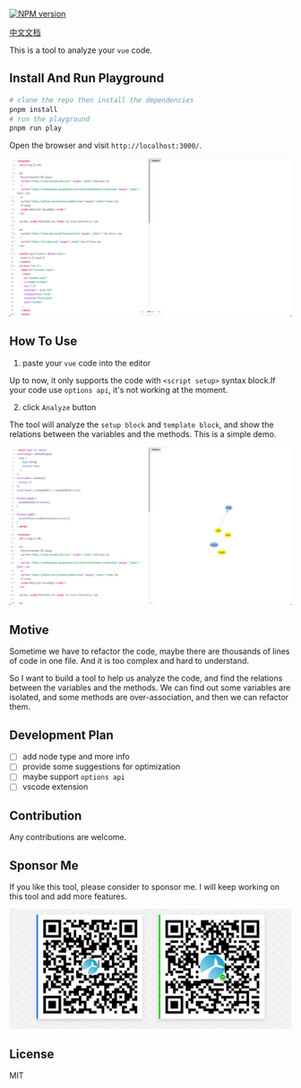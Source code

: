 [![NPM version](https://img.shields.io/npm/v/vue-hook-optimizer?color=a1b858&label=)](https://www.npmjs.com/package/vue-hook-optimizer)

[中文文档](./README_cn.md)

This is a tool to analyze your `vue` code.

## Install And Run Playground

```bash
# clone the repo then install the dependencies
pnpm install
# run the playground
pnpm run play
```

Open the browser and visit `http://localhost:3000/`.

![playground](./images/playground1.png)

## How To Use

1. paste your `vue` code into the editor

Up to now, it only supports the code with `<script setup>` syntax block.If your code use `options api`, it's not working at the moment.

2. click `Analyze` button

The tool will analyze the `setup block` and `template block`, and show the relations between the variables and the methods. This is a simple demo.

![demo](./images/demo1.png)

## Motive

Sometime we have to refactor the code, maybe there are thousands of lines of code in one file. And it is too complex and hard to understand.

So I want to build a tool to help us analyze the code, and find the relations between the variables and the methods. We can find out some variables are isolated, and some methods are over-association, and then we can refactor them.

## Development Plan

- [ ] add node type and more info
- [ ] provide some suggestions for optimization
- [ ] maybe support `options api`
- [ ] vscode extension

## Contribution

Any contributions are welcome. 

## Sponsor Me

If you like this tool, please consider to sponsor me. I will keep working on this tool and add more features.

![sponsor](./images/sponsor.png)

## License

MIT
